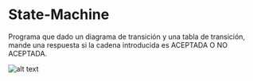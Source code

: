 # State-Machine

Programa que dado un diagrama de transición y una tabla de transición, mande una respuesta si la cadena introducida es ACEPTADA O NO ACEPTADA. 

![alt text](https://github.com/ryu-ed/LAB_1_Ambiente-de-trabajo_IA/raw/master/talker.png " ")
